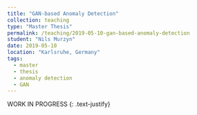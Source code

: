 ```yaml
---
title: "GAN-based Anomaly Detection"
collection: teaching
type: "Master Thesis"
permalink: /teaching/2019-05-10-gan-based-anomaly-detection
student: "Nils Murzyn"
date: 2019-05-10
location: "Karlsruhe, Germany"
tags:
  - master
  - thesis
  - anomaly detection
  - GAN
---
```


WORK IN PROGRESS
{: .text-justify}
